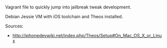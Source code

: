 Vagrant file to quickly jump into jailbreak tweak development.

Debian Jessie VM with iOS toolchain and Theos installed.

Sources:
* http://iphonedevwiki.net/index.php/Theos/Setup#On_Mac_OS_X_or_Linux
